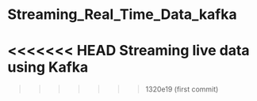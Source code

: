 # Streaming_Real_Time_Data_kafka
<<<<<<< HEAD
Streaming live data using Kafka
=======
>>>>>>> 1320e19 (first commit)
